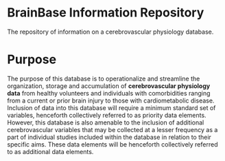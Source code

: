 # BrainBase Information Repository
The repository of information on a cerebrovascular physiology database.

# Purpose
The purpose of this database is to operationalize and streamline the organization, storage and accumulation of **cerebrovascular physiology data** from healthy volunteers and individuals with comorbidities ranging from a current or prior brain injury to those with cardiometabolic disease. Inclusion of data into this database will require a minimum standard set of variables, henceforth collectively referred to as priority data elements. However, this database is also amenable to the inclusion of additional cerebrovascular variables that may be collected at a lesser frequency as a part of individual studies included within the database in relation to their specific aims. These data elements will be henceforth collectively referred to as additional data elements.

